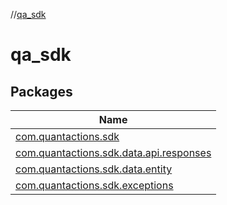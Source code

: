 //[qa_sdk](index.md)

# qa_sdk

## Packages

| Name |
|---|
| [com.quantactions.sdk](qa_sdk/com.quantactions.sdk/index.md) |
| [com.quantactions.sdk.data.api.responses](qa_sdk/com.quantactions.sdk.data.api.responses/index.md) |
| [com.quantactions.sdk.data.entity](qa_sdk/com.quantactions.sdk.data.entity/index.md) |
| [com.quantactions.sdk.exceptions](qa_sdk/com.quantactions.sdk.exceptions/index.md) |
